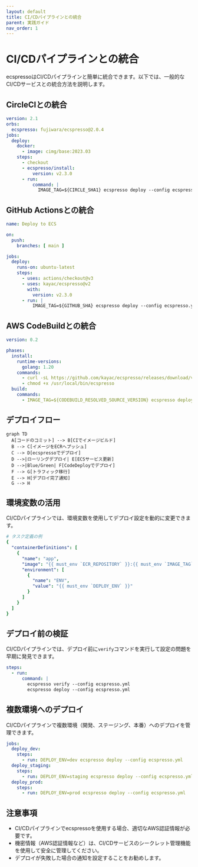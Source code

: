 ```yaml
---
layout: default
title: CI/CDパイプラインとの統合
parent: 実践ガイド
nav_order: 1
---
```


# CI/CDパイプラインとの統合

ecspressoはCI/CDパイプラインと簡単に統合できます。以下では、一般的なCI/CDサービスとの統合方法を説明します。

## CircleCIとの統合

```yaml
version: 2.1
orbs:
  ecspresso: fujiwara/ecspresso@2.0.4
jobs:
  deploy:
    docker:
      - image: cimg/base:2023.03
    steps:
      - checkout
      - ecspresso/install:
          version: v2.3.0
      - run:
          command: |
            IMAGE_TAG=${CIRCLE_SHA1} ecspresso deploy --config ecspresso.yml
```

## GitHub Actionsとの統合

```yaml
name: Deploy to ECS

on:
  push:
    branches: [ main ]

jobs:
  deploy:
    runs-on: ubuntu-latest
    steps:
      - uses: actions/checkout@v3
      - uses: kayac/ecspresso@v2
        with:
          version: v2.3.0
      - run: |
          IMAGE_TAG=${GITHUB_SHA} ecspresso deploy --config ecspresso.yml
```

## AWS CodeBuildとの統合

```yaml
version: 0.2

phases:
  install:
    runtime-versions:
      golang: 1.20
    commands:
      - curl -sL https://github.com/kayac/ecspresso/releases/download/v2.3.0/ecspresso_v2.3.0_linux_amd64.tar.gz | tar zxvf - -C /usr/local/bin
      - chmod +x /usr/local/bin/ecspresso
  build:
    commands:
      - IMAGE_TAG=${CODEBUILD_RESOLVED_SOURCE_VERSION} ecspresso deploy --config ecspresso.yml
```

## デプロイフロー

```mermaid
graph TD
  A[コードのコミット] --> B[CIでイメージビルド]
  B --> C[イメージをECRへプッシュ]
  C --> D[ecspressoでデプロイ]
  D -->|ローリングデプロイ| E[ECSサービス更新]
  D -->|Blue/Green| F[CodeDeployでデプロイ]
  F --> G[トラフィック移行]
  E --> H[デプロイ完了通知]
  G --> H
```

## 環境変数の活用

CI/CDパイプラインでは、環境変数を使用してデプロイ設定を動的に変更できます。

```yaml
# タスク定義の例
{
  "containerDefinitions": [
    {
      "name": "app",
      "image": "{{ must_env `ECR_REPOSITORY` }}:{{ must_env `IMAGE_TAG` }}",
      "environment": [
        {
          "name": "ENV",
          "value": "{{ must_env `DEPLOY_ENV` }}"
        }
      ]
    }
  ]
}
```

## デプロイ前の検証

CI/CDパイプラインでは、デプロイ前に`verify`コマンドを実行して設定の問題を早期に発見できます。

```yaml
steps:
  - run:
      command: |
        ecspresso verify --config ecspresso.yml
        ecspresso deploy --config ecspresso.yml
```

## 複数環境へのデプロイ

CI/CDパイプラインで複数環境（開発、ステージング、本番）へのデプロイを管理できます。

```yaml
jobs:
  deploy_dev:
    steps:
      - run: DEPLOY_ENV=dev ecspresso deploy --config ecspresso.yml
  deploy_staging:
    steps:
      - run: DEPLOY_ENV=staging ecspresso deploy --config ecspresso.yml
  deploy_prod:
    steps:
      - run: DEPLOY_ENV=prod ecspresso deploy --config ecspresso.yml
```

## 注意事項

- CI/CDパイプラインでecspressoを使用する場合、適切なAWS認証情報が必要です。
- 機密情報（AWS認証情報など）は、CI/CDサービスのシークレット管理機能を使用して安全に管理してください。
- デプロイが失敗した場合の通知を設定することをお勧めします。
